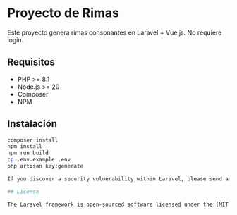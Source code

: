 # Proyecto de Rimas

Este proyecto genera rimas consonantes en Laravel + Vue.js. No requiere login.

## Requisitos

- PHP >= 8.1
- Node.js >= 20
- Composer
- NPM

## Instalación

```bash
composer install
npm install
npm run build
cp .env.example .env
php artisan key:generate

If you discover a security vulnerability within Laravel, please send an e-mail to Taylor Otwell via [taylor@laravel.com](mailto:taylor@laravel.com). All security vulnerabilities will be promptly addressed.

## License

The Laravel framework is open-sourced software licensed under the [MIT license](https://opensource.org/licenses/MIT).
